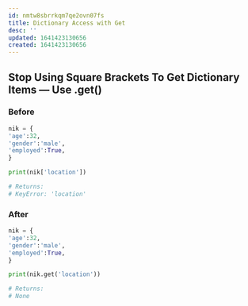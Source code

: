 ```yaml
---
id: nmtw8sbrrkqm7qe2ovn07fs
title: Dictionary Access with Get
desc: ''
updated: 1641423130656
created: 1641423130656
---
```



## Stop Using Square Brackets To Get Dictionary Items — Use .get()

### Before

```python
nik = {
'age':32,
'gender':'male',
'employed':True,
}

print(nik['location'])

# Returns:
# KeyError: 'location'
```

### After

```python
nik = {
'age':32,
'gender':'male',
'employed':True,
}

print(nik.get('location'))

# Returns:
# None
```
